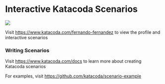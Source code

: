 # Interactive Katacoda Scenarios

[![](http://shields.katacoda.com/katacoda/fernando-fernandez/count.svg)](https://www.katacoda.com/fernando-fernandez "Get your profile on Katacoda.com")

Visit https://www.katacoda.com/fernando-fernandez to view the profile and interactive scenarios

### Writing Scenarios
Visit https://www.katacoda.com/docs to learn more about creating Katacoda scenarios

For examples, visit https://github.com/katacoda/scenario-example
